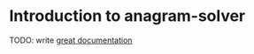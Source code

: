 # Introduction to anagram-solver

TODO: write [great documentation](http://jacobian.org/writing/great-documentation/what-to-write/)
